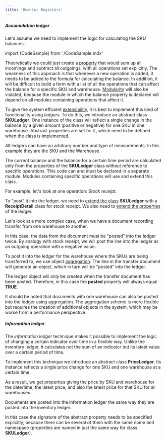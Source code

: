 ```yaml
---
title: 'How-to: Registers'
---
```


##### Accumulation ledger

Let's assume we need to implement the logic for calculating the SKU balances.

import {CodeSample} from './CodeSample.mdx'

<CodeSample url="https://documentation.lsfusion.org/sample?file=UseCaseLedger&block=skumaster"/>

Theoretically we could just create a [property](Properties.md) that would sum up all incomings and subtract all outgoings, with all operations set explicitly. The weakness of this approach is that whenever a new operation is added, it needs to be added to the formula for calculating the balance. In addition, it will be difficult to build a form with a list of all the operations that can affect the balance for a specific SKU and warehouse. [Modularity](Modularity.md) will also be violated, because the module in which the balance property is declared will depend on all modules containing operations that affect it.

To give the system efficient [extensibility](Extensions.md), it is best to implement this kind of functionality using *ledgers*. To do this, we introduce an abstract class **SKULedger**. One instance of the class will reflect a single change in the balance by a given amount (positive or negative) for one SKU in one warehouse. Abstract properties are set for it, which need to be defined when the class is implemented.

All ledgers can have an arbitrary number and type of measurements. In this example they are the SKU and the Warehouse.

<CodeSample url="https://documentation.lsfusion.org/sample?file=UseCaseLedger&block=skuledger"/>

The current balance and the balance for a certain time period are calculated only from the properties of the **SKULedger** class without reference to specific operations. This code can and must be declared in a separate module. Modules containing specific operations will use and extend this class.

For example, let's look at one operation: *Stock receipt.*

<CodeSample url="https://documentation.lsfusion.org/sample?file=UseCaseLedger&block=skureceipt"/>

To "post" it into the ledger, we need to [extend the class](Class_extension.md) **SKULedger** with a **ReceiptDetail** class for stock receipt. We also need to [extend the properties](Property_extension.md) of the ledger.

<CodeSample url="https://documentation.lsfusion.org/sample?file=UseCaseLedger&block=skureceiptimplement"/>

Let's look at a more complex case, when we have a document recording transfer from one warehouse to another.

<CodeSample url="https://documentation.lsfusion.org/sample?file=UseCaseLedger&block=skutransfer"/>

In this case, the data from the document must be "posted" into the ledger twice. By analogy with stock receipt, we will post the line into the ledger as an outgoing operation with a negative value.

<CodeSample url="https://documentation.lsfusion.org/sample?file=UseCaseLedger&block=skutransferimplement"/>

To post it into the ledger for the warehouse where the SKUs are being transferred to, we use object [aggregation](Aggregations.md). The line in the transfer document will generate an object, which in turn will be "posted" into the ledger.

<CodeSample url="https://documentation.lsfusion.org/sample?file=UseCaseLedger&block=skutransferaggregation"/>

The ledger object will only be created when the transfer document has been posted. Therefore, in this case the **posted** property will always equal **TRUE**.

It should be noted that documents with one warehouse can also be posted into the ledger using aggregation. The aggregation scheme is more flexible but requires the creation of additional objects in the system, which may be worse from a performance perspective.

##### Information ledger

The *information ledger* technique makes it possible to implement the logic of changing a certain indicator over time in a flexible way. Unlike the inventory ledger, it calculates not the sum of an indicator but its latest value over a certain period of time.

To implement this technique we introduce an abstract class **PriceLedger**. Its instance reflects a single price change for one SKU and one warehouse at a certain time.

<CodeSample url="https://documentation.lsfusion.org/sample?file=UseCaseLedger&block=priceledger"/>

As a result, we get properties giving the price by SKU and warehouse for the date/time, the latest price, and also the latest price for that SKU for all warehouses.

Documents are posted into the information ledger the same way they are posted into the inventory ledger.

<CodeSample url="https://documentation.lsfusion.org/sample?file=UseCaseLedger&block=pricereceiptimplement"/>

In this case the signature of the abstract property needs to be specified explicitly, because there can be several of them with the same name and namespace (properties are named in just the same way for class **SKULedger**).
